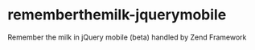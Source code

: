 rememberthemilk-jquerymobile
============================

Remember the milk in jQuery mobile (beta) handled by Zend Framework